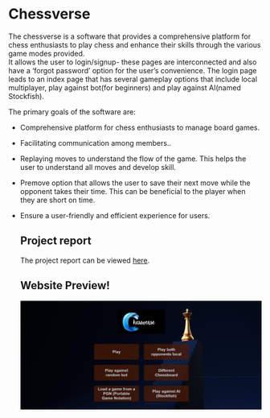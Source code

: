 # Chessverse
The chessverse is a software that provides a comprehensive platform for chess enthusiasts to play chess and enhance their skills through the various game modes provided.</br>
It allows the user to login/signup- these pages are interconnected and also have a ‘forgot password’ option for the user’s convenience. The login page leads to an index page that has several gameplay options that include local multiplayer, play against bot(for beginners) and play against AI(named Stockfish).</br>

The primary goals of the software are:
* Comprehensive platform for chess enthusiasts to manage board games.
* Facilitating communication among members..
* Replaying moves to understand the flow of the game. This helps the user to understand all moves and develop skill.
* Premove option that allows the user to save their next move while the opponent takes their time. This can be beneficial to the player when they are short on time.
* Ensure a user-friendly and efficient experience for users.

  ## Project report
  The project report can be viewed [here]().

  ## Website Preview!
  ![](https://github.com/Tushar3497/Chessverse/blob/8e9e9a08ef7e4d6c893d104619862b3f550babf1/front%20page%20.jpg)
